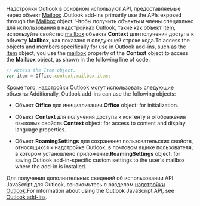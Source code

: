 <span data-ttu-id="ccedf-101">Надстройки Outlook в основном используют API, предоставляемые через объект [Mailbox](/javascript/api/outlook/office.mailbox) .</span><span class="sxs-lookup"><span data-stu-id="ccedf-101">Outlook add-ins primarily use the APIs exposed through the [Mailbox](/javascript/api/outlook/office.mailbox) object.</span></span> <span data-ttu-id="ccedf-102">Чтобы получить объекты и члены специально для использования в надстройках Outlook, такие как объект [Item](../reference/objectmodel/preview-requirement-set/office.context.mailbox.item.md), используйте свойство [mailbox](../reference/objectmodel/preview-requirement-set/office.context.mailbox.md) объекта **Context** для получения доступа к объекту **Mailbox**, как показано в следующей строке кода.</span><span class="sxs-lookup"><span data-stu-id="ccedf-102">To access the objects and members specifically for use in Outlook add-ins, such as the [Item](../reference/objectmodel/preview-requirement-set/office.context.mailbox.item.md) object, you use the [mailbox](../reference/objectmodel/preview-requirement-set/office.context.mailbox.md) property of the **Context** object to access the **Mailbox** object, as shown in the following line of code.</span></span>

```js
// Access the Item object.
var item = Office.context.mailbox.item;

```

<span data-ttu-id="ccedf-103">Кроме того, надстройки Outlook могут использовать следующие объекты:</span><span class="sxs-lookup"><span data-stu-id="ccedf-103">Additionally, Outlook add-ins can use the following objects:</span></span>

-  <span data-ttu-id="ccedf-104">Объект **Office** для инициализации.</span><span class="sxs-lookup"><span data-stu-id="ccedf-104">**Office** object: for initialization.</span></span>

-  <span data-ttu-id="ccedf-105">Объект **Context** для получения доступа к контенту и отображения языковых свойств.</span><span class="sxs-lookup"><span data-stu-id="ccedf-105">**Context** object: for access to content and display language properties.</span></span>

-  <span data-ttu-id="ccedf-106">Объект **RoamingSettings** для сохранения пользовательских свойств, относящихся к надстройке Outlook, в почтовом ящике пользователя, в котором установлено приложение.</span><span class="sxs-lookup"><span data-stu-id="ccedf-106">**RoamingSettings** object: for saving Outlook add-in-specific custom settings to the user's mailbox where the add-in is installed.</span></span>

<span data-ttu-id="ccedf-107">Для получения дополнительных сведений об использовании API JavaScript для Outlook, ознакомьтесь с разделом [надстройки Outlook](../outlook/outlook-add-ins-overview.md).</span><span class="sxs-lookup"><span data-stu-id="ccedf-107">For information about using the Outlook JavaScript API, see [Outlook add-ins](../outlook/outlook-add-ins-overview.md).</span></span>